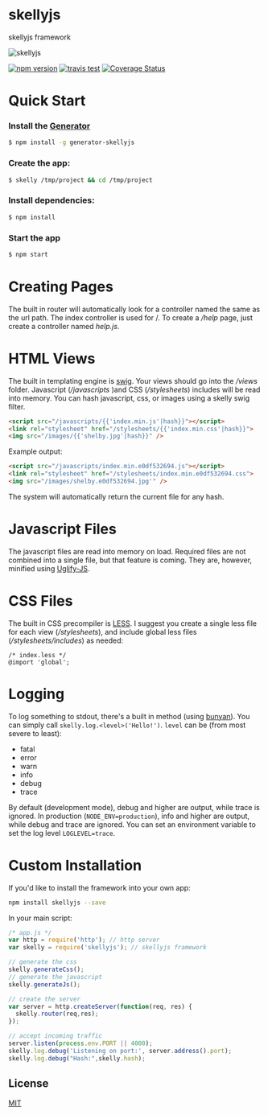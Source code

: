 # skellyjs

skellyjs framework

![skellyjs](https://avatars3.githubusercontent.com/u/14166772?v=3&s=200)

[![npm version](https://badge.fury.io/js/skellyjs.svg)](http://badge.fury.io/js/skellyjs)
[![travis test](https://travis-ci.org/skellyjs/skellyjs.svg?branch=master)](https://travis-ci.org/skellyjs/skellyjs)
[![Coverage Status](https://coveralls.io/repos/skellyjs/skellyjs/badge.svg?branch=master&service=github)](https://coveralls.io/github/skellyjs/skellyjs?branch=master)

# Quick Start
### Install the [Generator](https://npmjs.com/package/generator-skellyjs)

```bash
$ npm install -g generator-skellyjs
```

### Create the app:

```bash
$ skelly /tmp/project && cd /tmp/project
```

### Install dependencies:

```bash
$ npm install
```

### Start the app

```bash
$ npm start
```

# Creating Pages

The built in router will automatically look for a controller named the same as the url path.  The index controller is used for /. To create a */help* page, just create a controller named *help.js*.

# HTML Views

The built in templating engine is [swig](http://paularmstrong.github.io/swig/).  Your views should go into the */views* folder.  Javascript (*/javascripts* )and CSS (*/stylesheets*) includes will be read into memory.  You can hash javascript, css, or images using a skelly swig filter.

```html
<script src="/javascripts/{{'index.min.js'|hash}}"></script>
<link rel="stylesheet" href="/stylesheets/{{'index.min.css'|hash}}">
<img src="/images/{{'shelby.jpg'|hash}}" />
```
Example output:
```html
<script src="/javascripts/index.min.e0df532694.js"></script>
<link rel="stylesheet" href="/stylesheets/index.min.e0df532694.css">
<img src="/images/shelby.e0df532694.jpg'" />
```

The system will automatically return the current file for any hash.

# Javascript Files

The javascript files are read into memory on load.  Required files are not combined into a single file, but that feature is coming.  They are, however, minified using [Uglify-JS](https://github.com/mishoo/UglifyJS2).

# CSS Files

The built in CSS precompiler is [LESS](http://lesscss.org).  I suggest you create a single less file for each view (*/stylesheets*), and include global less files (*/stylesheets/includes*) as needed:
```less
/* index.less */
@import 'global';
```

# Logging

To log something to stdout, there's a built in method (using [bunyan](https://github.com/trentm/node-bunyan)).  You can simply call ```skelly.log.<level>('Hello!')```.
```level``` can be (from most severe to least):
   * fatal
   * error
   * warn
   * info
   * debug
   * trace

By default (development mode), debug and higher are output, while trace is ignored.  In production (```NODE_ENV=production```), info and higher are output, while debug and trace are ignored.  You can set an environment variable to set the log level ```LOGLEVEL=trace```.

# Custom Installation

If you'd like to install the framework into your own app:

```sh
npm install skellyjs --save
```

In your main script:

```javascript
/* app.js */
var http = require('http'); // http server
var skelly = require('skellyjs'); // skellyjs framework

// generate the css
skelly.generateCss();
// generate the javascript
skelly.generateJs();

// create the server
var server = http.createServer(function(req, res) {
  skelly.router(req,res);
});

// accept incoming traffic
server.listen(process.env.PORT || 4000);
skelly.log.debug('Listening on port:', server.address().port);
skelly.log.debug("Hash:",skelly.hash);
```




## License

  [MIT](LICENSE)
